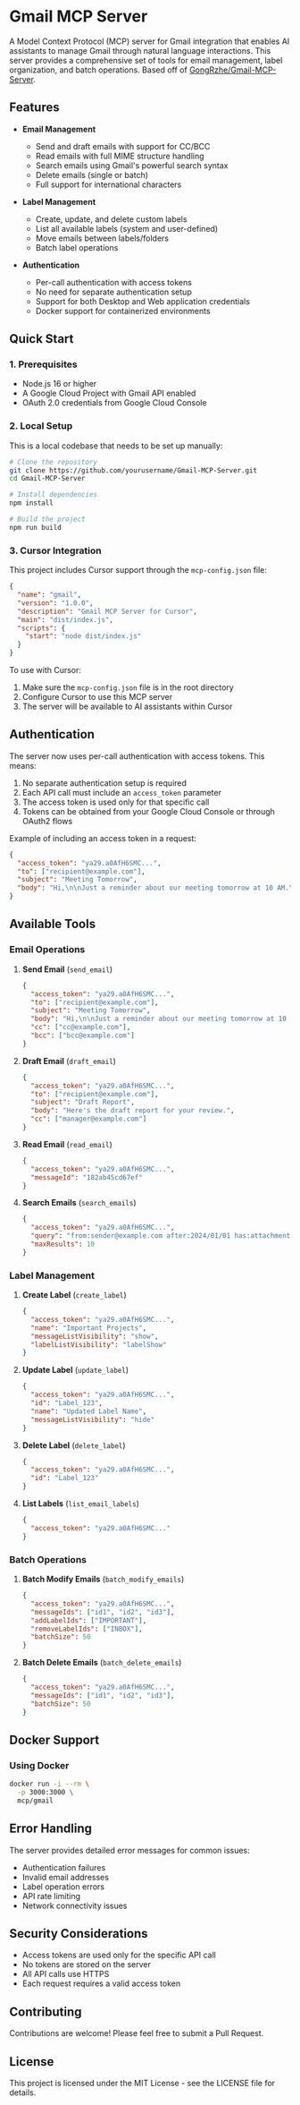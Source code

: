 # Gmail MCP Server

A Model Context Protocol (MCP) server for Gmail integration that enables AI assistants to manage Gmail through natural language interactions. This server provides a comprehensive set of tools for email management, label organization, and batch operations. Based off of [GongRzhe/Gmail-MCP-Server](https://github.com/GongRzhe/Gmail-MCP-Server).

## Features

- **Email Management**
  - Send and draft emails with support for CC/BCC
  - Read emails with full MIME structure handling
  - Search emails using Gmail's powerful search syntax
  - Delete emails (single or batch)
  - Full support for international characters

- **Label Management**
  - Create, update, and delete custom labels
  - List all available labels (system and user-defined)
  - Move emails between labels/folders
  - Batch label operations

- **Authentication**
  - Per-call authentication with access tokens
  - No need for separate authentication setup
  - Support for both Desktop and Web application credentials
  - Docker support for containerized environments

## Quick Start

### 1. Prerequisites

- Node.js 16 or higher
- A Google Cloud Project with Gmail API enabled
- OAuth 2.0 credentials from Google Cloud Console

### 2. Local Setup

This is a local codebase that needs to be set up manually:

```bash
# Clone the repository
git clone https://github.com/yourusername/Gmail-MCP-Server.git
cd Gmail-MCP-Server

# Install dependencies
npm install

# Build the project
npm run build
```

### 3. Cursor Integration

This project includes Cursor support through the `mcp-config.json` file:

```json
{
  "name": "gmail",
  "version": "1.0.0",
  "description": "Gmail MCP Server for Cursor",
  "main": "dist/index.js",
  "scripts": {
    "start": "node dist/index.js"
  }
}
```

To use with Cursor:

1. Make sure the `mcp-config.json` file is in the root directory
2. Configure Cursor to use this MCP server
3. The server will be available to AI assistants within Cursor

## Authentication

The server now uses per-call authentication with access tokens. This means:

1. No separate authentication setup is required
2. Each API call must include an `access_token` parameter
3. The access token is used only for that specific call
4. Tokens can be obtained from your Google Cloud Console or through OAuth2 flows

Example of including an access token in a request:

```json
{
  "access_token": "ya29.a0AfH6SMC...",
  "to": ["recipient@example.com"],
  "subject": "Meeting Tomorrow",
  "body": "Hi,\n\nJust a reminder about our meeting tomorrow at 10 AM.\n\nBest regards"
}
```

## Available Tools

### Email Operations

1. **Send Email** (`send_email`)
   ```json
   {
     "access_token": "ya29.a0AfH6SMC...",
     "to": ["recipient@example.com"],
     "subject": "Meeting Tomorrow",
     "body": "Hi,\n\nJust a reminder about our meeting tomorrow at 10 AM.\n\nBest regards",
     "cc": ["cc@example.com"],
     "bcc": ["bcc@example.com"]
   }
   ```

2. **Draft Email** (`draft_email`)
   ```json
   {
     "access_token": "ya29.a0AfH6SMC...",
     "to": ["recipient@example.com"],
     "subject": "Draft Report",
     "body": "Here's the draft report for your review.",
     "cc": ["manager@example.com"]
   }
   ```

3. **Read Email** (`read_email`)
   ```json
   {
     "access_token": "ya29.a0AfH6SMC...",
     "messageId": "182ab45cd67ef"
   }
   ```

4. **Search Emails** (`search_emails`)
   ```json
   {
     "access_token": "ya29.a0AfH6SMC...",
     "query": "from:sender@example.com after:2024/01/01 has:attachment",
     "maxResults": 10
   }
   ```

### Label Management

1. **Create Label** (`create_label`)
   ```json
   {
     "access_token": "ya29.a0AfH6SMC...",
     "name": "Important Projects",
     "messageListVisibility": "show",
     "labelListVisibility": "labelShow"
   }
   ```

2. **Update Label** (`update_label`)
   ```json
   {
     "access_token": "ya29.a0AfH6SMC...",
     "id": "Label_123",
     "name": "Updated Label Name",
     "messageListVisibility": "hide"
   }
   ```

3. **Delete Label** (`delete_label`)
   ```json
   {
     "access_token": "ya29.a0AfH6SMC...",
     "id": "Label_123"
   }
   ```

4. **List Labels** (`list_email_labels`)
   ```json
   {
     "access_token": "ya29.a0AfH6SMC..."
   }
   ```

### Batch Operations

1. **Batch Modify Emails** (`batch_modify_emails`)
   ```json
   {
     "access_token": "ya29.a0AfH6SMC...",
     "messageIds": ["id1", "id2", "id3"],
     "addLabelIds": ["IMPORTANT"],
     "removeLabelIds": ["INBOX"],
     "batchSize": 50
   }
   ```

2. **Batch Delete Emails** (`batch_delete_emails`)
   ```json
   {
     "access_token": "ya29.a0AfH6SMC...",
     "messageIds": ["id1", "id2", "id3"],
     "batchSize": 50
   }
   ```

## Docker Support

### Using Docker

```bash
docker run -i --rm \
  -p 3000:3000 \
  mcp/gmail
```

## Error Handling

The server provides detailed error messages for common issues:

- Authentication failures
- Invalid email addresses
- Label operation errors
- API rate limiting
- Network connectivity issues

## Security Considerations

- Access tokens are used only for the specific API call
- No tokens are stored on the server
- All API calls use HTTPS
- Each request requires a valid access token

## Contributing

Contributions are welcome! Please feel free to submit a Pull Request.

## License

This project is licensed under the MIT License - see the LICENSE file for details.